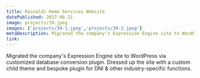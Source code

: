 ```yaml
---
title: Rainaldi Home Services Website
datePublished: 2017-06-21
image: projects/39.jpeg
images: ['projects/39-1.jpeg','projects/39-2.jpeg']
metaDescription: Migrated the company's Expression Engine site to WordPress via customized database conversion plugin. Dressed up the site with a custom child theme and bespoke...
link: 
---
```

Migrated the company's Expression Engine site to WordPress via customized database conversion plugin. Dressed up the site with a custom child theme and bespoke plugin for DNI & other industry-specific functions.
